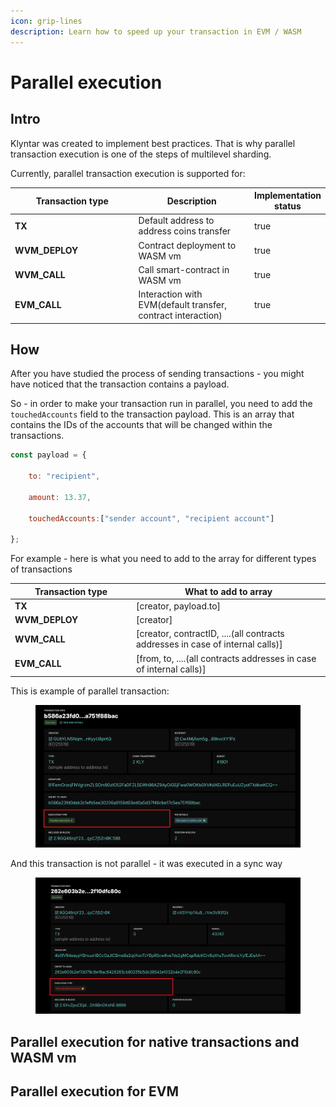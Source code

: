 ```yaml
---
icon: grip-lines
description: Learn how to speed up your transaction in EVM / WASM
---
```


# Parallel execution

## Intro

Klyntar was created to implement best practices. That is why parallel transaction execution is one of the steps of multilevel sharding.

Currently, parallel transaction execution is supported for:

<table><thead><tr><th width="274">Transaction type</th><th width="269">Description</th><th data-type="checkbox">Implementation status</th></tr></thead><tbody><tr><td><strong>TX</strong></td><td>Default address to address coins transfer</td><td>true</td></tr><tr><td><strong>WVM_DEPLOY</strong></td><td>Contract deployment to WASM vm</td><td>true</td></tr><tr><td><strong>WVM_CALL</strong></td><td>Call smart-contract in WASM vm</td><td>true</td></tr><tr><td><strong>EVM_CALL</strong></td><td>Interaction with EVM(default transfer, contract interaction)</td><td>true</td></tr></tbody></table>

## How

After you have studied the process of sending transactions - you might have noticed that the transaction contains a payload.

So - in order to make your transaction run in parallel, you need to add the `touchedAccounts` field to the transaction payload. This is an array that contains the IDs of the accounts that will be changed within the transactions.

```javascript
const payload = {

    to: "recipient",

    amount: 13.37,

    touchedAccounts:["sender account", "recipient account"]

};
```

For example - here is what you need to add to the array for different types of transactions

<table><thead><tr><th width="180">Transaction type</th><th>What to add to array</th></tr></thead><tbody><tr><td><strong>TX</strong></td><td>[creator, payload.to]</td></tr><tr><td><strong>WVM_DEPLOY</strong></td><td>[creator]</td></tr><tr><td><strong>WVM_CALL</strong></td><td>[creator, contractID, ....(all contracts addresses in case of internal calls)]</td></tr><tr><td><strong>EVM_CALL</strong></td><td>[from, to, ....(all contracts addresses in case of internal calls)]</td></tr></tbody></table>

This is example of parallel transaction:

<figure><img src="../../.gitbook/assets/image (36).png" alt=""><figcaption></figcaption></figure>

And this transaction is not parallel - it was executed in a sync way

<figure><img src="../../.gitbook/assets/image (37).png" alt=""><figcaption></figcaption></figure>

## Parallel execution for native transactions and WASM vm

## Parallel execution for EVM

